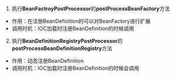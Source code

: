 1. 执行**BeanFactroyPostProcessor**的**postProcessBeanFactory**方法

- 作用：在注册BeanDefinition的可以对BeanFactory进行扩展
- 调用时机：IOC加载时注册BeanDefinition的时候调用

2. 执行**BeanDefinitionRegistryPostProcessor**的**postProcessBeanDefinitionRegistry**方法

- 作用：动态注册BeanDefinition
- 调用时机：IOC加载时注册BeanDefinition的时候会调用

